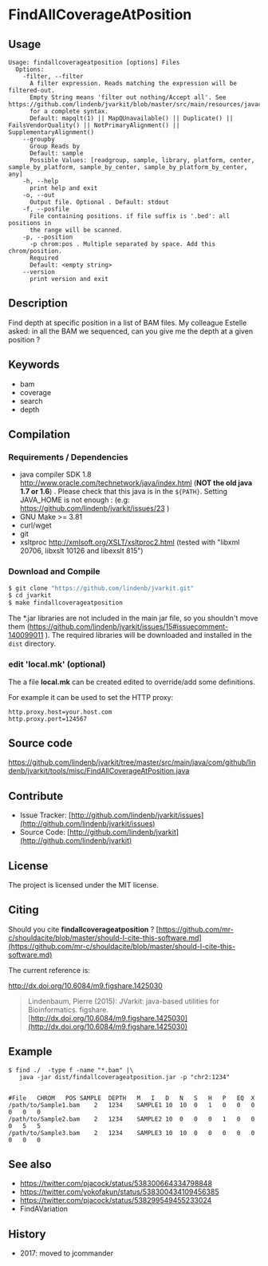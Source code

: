# FindAllCoverageAtPosition


## Usage

```
Usage: findallcoverageatposition [options] Files
  Options:
    -filter, --filter
      A filter expression. Reads matching the expression will be filtered-out. 
      Empty String means 'filter out nothing/Accept all'. See https://github.com/lindenb/jvarkit/blob/master/src/main/resources/javacc/com/github/lindenb/jvarkit/util/bio/samfilter/SamFilterParser.jj 
      for a complete syntax.
      Default: mapqlt(1) || MapQUnavailable() || Duplicate() || FailsVendorQuality() || NotPrimaryAlignment() || SupplementaryAlignment()
    --groupby
      Group Reads by
      Default: sample
      Possible Values: [readgroup, sample, library, platform, center, sample_by_platform, sample_by_center, sample_by_platform_by_center, any]
    -h, --help
      print help and exit
    -o, --out
      Output file. Optional . Default: stdout
    -f, --posfile
      File containing positions. if file suffix is '.bed': all positions in 
      the range will be scanned.
    -p, --position
      -p chrom:pos . Multiple separated by space. Add this chrom/position. 
      Required 
      Default: <empty string>
    --version
      print version and exit

```


## Description

Find depth at specific position in a list of BAM files. My colleague Estelle asked: in all the BAM we sequenced, can you give me the depth at a given position ?


## Keywords

 * bam
 * coverage
 * search
 * depth


## Compilation

### Requirements / Dependencies

* java compiler SDK 1.8 http://www.oracle.com/technetwork/java/index.html (**NOT the old java 1.7 or 1.6**) . Please check that this java is in the `${PATH}`. Setting JAVA_HOME is not enough : (e.g: https://github.com/lindenb/jvarkit/issues/23 )
* GNU Make >= 3.81
* curl/wget
* git
* xsltproc http://xmlsoft.org/XSLT/xsltproc2.html (tested with "libxml 20706, libxslt 10126 and libexslt 815")


### Download and Compile

```bash
$ git clone "https://github.com/lindenb/jvarkit.git"
$ cd jvarkit
$ make findallcoverageatposition
```

The *.jar libraries are not included in the main jar file, so you shouldn't move them (https://github.com/lindenb/jvarkit/issues/15#issuecomment-140099011 ).
The required libraries will be downloaded and installed in the `dist` directory.

### edit 'local.mk' (optional)

The a file **local.mk** can be created edited to override/add some definitions.

For example it can be used to set the HTTP proxy:

```
http.proxy.host=your.host.com
http.proxy.port=124567
```
## Source code 

[https://github.com/lindenb/jvarkit/tree/master/src/main/java/com/github/lindenb/jvarkit/tools/misc/FindAllCoverageAtPosition.java
](https://github.com/lindenb/jvarkit/tree/master/src/main/java/com/github/lindenb/jvarkit/tools/misc/FindAllCoverageAtPosition.java
)
## Contribute

- Issue Tracker: [http://github.com/lindenb/jvarkit/issues](http://github.com/lindenb/jvarkit/issues)
- Source Code: [http://github.com/lindenb/jvarkit](http://github.com/lindenb/jvarkit)

## License

The project is licensed under the MIT license.

## Citing

Should you cite **findallcoverageatposition** ? [https://github.com/mr-c/shouldacite/blob/master/should-I-cite-this-software.md](https://github.com/mr-c/shouldacite/blob/master/should-I-cite-this-software.md)

The current reference is:

http://dx.doi.org/10.6084/m9.figshare.1425030

> Lindenbaum, Pierre (2015): JVarkit: java-based utilities for Bioinformatics. figshare.
> [http://dx.doi.org/10.6084/m9.figshare.1425030](http://dx.doi.org/10.6084/m9.figshare.1425030)

 
## Example

```
$ find ./  -type f -name "*.bam" |\
   java -jar dist/findallcoverageatposition.jar -p "chr2:1234" 


#File   CHROM   POS SAMPLE  DEPTH   M   I   D   N   S   H   P   EQ  X
/path/to/Sample1.bam    2   1234    SAMPLE1 10  10  0   1   0   0   0   0   0   0
/path/to/Sample2.bam    2   1234    SAMPLE2 10  0   0   0   1   0   0   0   5   5
/path/to/Sample3.bam    2   1234    SAMPLE3 10  10  0   0   0   0   0   0   0   0
```

## See also

 * https://twitter.com/pjacock/status/538300664334798848
 * https://twitter.com/yokofakun/status/538300434109456385
 * https://twitter.com/pjacock/status/538299549455233024
 * FindAVariation

## History

 * 2017: moved to jcommander


